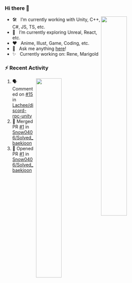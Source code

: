 ### Hi there 👋

<img src="https://github-readme-stats.vercel.app/api?username=Snow0406&theme=tokyonight&show_icons=true&hide_border=true&count_private=true" width="40%" align="right" />

- 🛠 &nbsp; I’m currently working with Unity, C++, C#, JS, TS, etc.
- 🚀 &nbsp; I’m currently exploring Unreal, React, etc.
- ❤️ &nbsp; Anime, Illust, Game, Coding, etc.
- 💬 &nbsp; Ask me anything [here](https://github.com/Snow0406/Snow0406/issues/2)!
- ✨ &nbsp; Currently working on: Rene, Marigold

### :zap: Recent Activity

<img src="http://mazassumnida.wtf/api/v2/generate_badge?boj=winteryuki" width="40%" align="right" />

<!--START_SECTION:activity-->
1. 🗣 Commented on [#15](https://github.com/Lachee/discord-rpc-unity/issues/15#issuecomment-2453046351) in [Lachee/discord-rpc-unity](https://github.com/Lachee/discord-rpc-unity)
2. 🎉 Merged PR [#1](https://github.com/Snow0406/Solved_baekjoon/pull/1) in [Snow0406/Solved_baekjoon](https://github.com/Snow0406/Solved_baekjoon)
3. 💪 Opened PR [#1](https://github.com/Snow0406/Solved_baekjoon/pull/1) in [Snow0406/Solved_baekjoon](https://github.com/Snow0406/Solved_baekjoon)
<!--END_SECTION:activity-->
